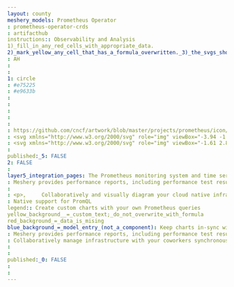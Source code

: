 ```yaml
---
layout: county 
meshery_models: Prometheus Operator
: prometheus-operator-crds
: artifacthub
instructions:: Observability and Analysis
1)_fill_in_any_red_cells_with_appropriate_data.
2)_mark_yellow_any_cell_that_has_a_formula_overwritten._3)_the_svgs_shouldn't_have_xml_header_they_are_added_programmatically_through_workflows: Monitoring
: AH
: 
: 
1: circle
: #e75225
: #e9633b
: 
: 
: 
: 
: 
: https://github.com/cncf/artwork/blob/master/projects/prometheus/icon/color/prometheus-icon-color.svg
: <svg xmlns="http://www.w3.org/2000/svg" role="img" viewBox="-3.94 -1.44 438.62 432.87"><path fill="#E75225" d="M215.926 7.068c115.684.024 210.638 93.784 210.493 207.844-.148 115.793-94.713 208.252-212.912 208.169C97.95 423 4.52 329.143 4.601 213.221 4.68 99.867 99.833 7.044 215.926 7.068zm-63.947 73.001c2.652 12.978.076 25.082-3.846 36.988-2.716 8.244-6.47 16.183-8.711 24.539-3.694 13.769-7.885 27.619-9.422 41.701-2.21 20.25 5.795 38.086 19.493 55.822L86.527 225.94c.11 1.978-.007 2.727.21 3.361 5.968 17.43 16.471 32.115 28.243 45.957 1.246 1.465 4.082 2.217 6.182 2.221 62.782.115 125.565.109 188.347.028 1.948-.003 4.546-.369 5.741-1.618 13.456-14.063 23.746-30.079 30.179-50.257l-66.658 12.976c4.397-8.567 9.417-16.1 12.302-24.377 9.869-28.315 5.779-55.69-8.387-81.509-11.368-20.72-21.854-41.349-16.183-66.32-12.005 11.786-16.615 26.79-19.541 42.253-2.882 15.23-4.58 30.684-6.811 46.136-.317-.467-.728-.811-.792-1.212-.258-1.621-.499-3.255-.587-4.893-1.355-25.31-6.328-49.696-16.823-72.987-6.178-13.71-12.99-27.727-6.622-44.081-4.31 2.259-8.205 4.505-10.997 7.711-8.333 9.569-11.779 21.062-12.666 33.645-.757 10.75-1.796 21.552-3.801 32.123-2.107 11.109-5.448 21.998-12.956 32.209-3.033-21.81-3.37-43.38-22.928-57.237zm161.877 216.523H116.942v34.007h196.914v-34.007zm-157.871 51.575c-.163 28.317 28.851 49.414 64.709 47.883 29.716-1.269 56.016-24.51 53.755-47.883H155.985z"/></svg>
: <svg xmlns="http://www.w3.org/2000/svg" role="img" viewBox="-1.61 2.89 434.72 428.97"><path fill="#FFF" d="M216.412 11.432c114.637.024 208.732 92.935 208.588 205.963-.146 114.745-93.856 206.367-210.985 206.285C99.504 423.599 6.92 330.592 7 215.719c.079-112.328 94.369-204.311 209.412-204.287zm-63.368 72.341c2.628 12.861.075 24.855-3.811 36.653-2.691 8.17-6.411 16.036-8.632 24.317-3.66 13.644-7.813 27.369-9.336 41.324-2.19 20.067 5.743 37.741 19.317 55.316l-62.396-13.06c.109 1.96-.007 2.702.208 3.331 5.914 17.272 16.322 31.824 27.988 45.541 1.234 1.451 4.045 2.197 6.126 2.201 62.214.114 124.428.108 186.642.028 1.93-.002 4.505-.365 5.689-1.603 13.335-13.936 23.531-29.806 29.906-49.802l-66.055 12.859c4.357-8.489 9.331-15.954 12.19-24.156 9.78-28.058 5.726-55.186-8.311-80.771-11.266-20.532-21.657-40.975-16.037-65.72-11.896 11.679-16.465 26.548-19.364 41.871-2.856 15.092-4.539 30.406-6.75 45.718-.314-.462-.722-.804-.785-1.201-.256-1.607-.494-3.226-.581-4.848-1.343-25.081-6.271-49.246-16.671-72.326-6.122-13.586-12.873-27.476-6.562-43.682-4.271 2.239-8.13 4.464-10.897 7.641-8.258 9.482-11.673 20.871-12.551 33.341-.751 10.653-1.779 21.357-3.766 31.833-2.088 11.008-5.399 21.799-12.838 31.917-3.009-21.616-3.342-42.991-22.723-56.722zm160.411 214.562H118.323v33.699h195.132v-33.699zm-156.441 51.108c-.161 28.061 28.59 48.967 64.123 47.45 29.447-1.257 55.509-24.289 53.268-47.45H157.014z"/></svg>, 
: 
published:_5: FALSE
2: FALSE
: 
layer5_integration_pages: The Prometheus monitoring system and time series database.
: Meshery provides performance reports, including performance test results, node resource metrics etc. so that operators may easily understand the overhead of their service mesh’s control plane and data plane in context of the overhead incurred on nodes running within the cluster. In order to generate performance test reports of service meshes and their workloads, Meshery uses Grafana and/or Prometheus as visualization and metrics systems, respectively. This guide outlines the requirements necessary for Meshery to connect to these systems. The steps may vary depending upon the service mesh and its configuration.
: 
: <p>,     Collaboratively and visually diagram your cloud native infrastructure with GitOps-style pipeline integration. Design, test, and manage configuration your Kubernetes-based, containerized applications as a visual topology., </p>, <p>,     Looking for best practice cloud native design and deployment best practices? Choose from thousands of pre-built components in MeshMap. Choose from hundreds of ready-made design patterns by importing templates from Meshery Catalog or use our low code designer, MeshMap, to create and deploy your own cloud native infrastructure designs., </p>
: Native support for PromQL
legend:: Create custom charts with your own Prometheus queries
yellow_background__=_custom_text;_do_not_overwrite_with_formula
red_background_=_data_is_mising
blue_background_=_model_entry_(not_a_component): Keep charts in-sync with Mesherys panel viewer
: Meshery provides performance reports, including performance test results, node resource metrics etc. so that operators may easily understand the overhead of their service mesh’s control plane and data plane in context of the overhead incurred on nodes running within the cluster. In order to generate performance test reports of service meshes and their workloads, Meshery uses Grafana and/or Prometheus as visualization and metrics systems, respectively. This guide outlines the requirements necessary for Meshery to connect to these systems. The steps may vary depending upon the service mesh and its configuration.
: Collaboratively manage infrastructure with your coworkers synchronously sharing the same designs.
: 
: 
published:_0: FALSE
: 
: 
---
```

